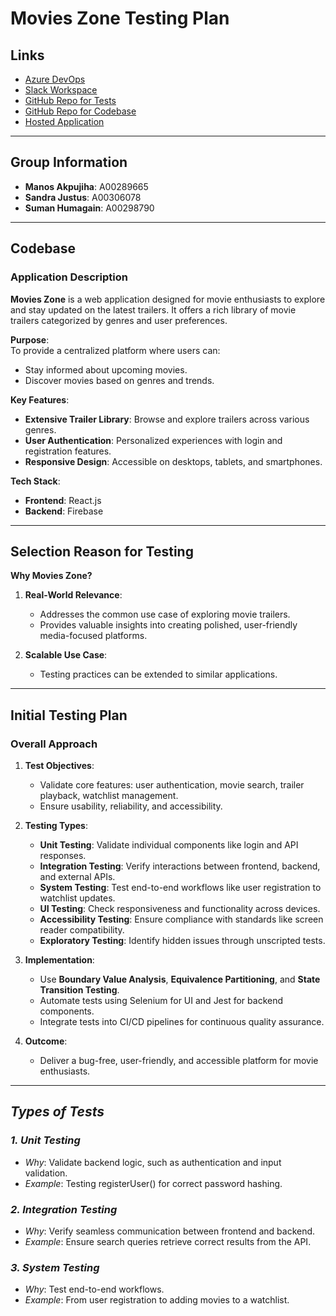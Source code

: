 # **Movies Zone Testing Plan**

## **Links**
- [Azure DevOps](https://dev.azure.com/A00289665/Movies%20Zone)
- [Slack Workspace](https://app.slack.com/client/T083780CDU5/C083NQE925P)
- [GitHub Repo for Tests](https://github.com/manosakpujiha/movieszonetesting)
- [GitHub Repo for Codebase](https://github.com/manosakpujiha/movies-zone)
- [Hosted Application](https://manos-movieszone.netlify.app/)

---

## **Group Information**
- **Manos Akpujiha**: A00289665  
- **Sandra Justus**: A00306078  
- **Suman Humagain**: A00298790  

---

## **Codebase**

### **Application Description**
**Movies Zone** is a web application designed for movie enthusiasts to explore and stay updated on the latest trailers. It offers a rich library of movie trailers categorized by genres and user preferences.

**Purpose**:  
To provide a centralized platform where users can:
- Stay informed about upcoming movies.
- Discover movies based on genres and trends.

**Key Features**:
- **Extensive Trailer Library**: Browse and explore trailers across various genres.
- **User Authentication**: Personalized experiences with login and registration features.
- **Responsive Design**: Accessible on desktops, tablets, and smartphones.

**Tech Stack**:
- **Frontend**: React.js
- **Backend**: Firebase

---

## **Selection Reason for Testing**

**Why Movies Zone?**
1. **Real-World Relevance**:
   - Addresses the common use case of exploring movie trailers.
   - Provides valuable insights into creating polished, user-friendly media-focused platforms.

2. **Scalable Use Case**:
   - Testing practices can be extended to similar applications.

---

## **Initial Testing Plan**

### **Overall Approach**
1. **Test Objectives**:
   - Validate core features: user authentication, movie search, trailer playback, watchlist management.
   - Ensure usability, reliability, and accessibility.

2. **Testing Types**:
   - **Unit Testing**: Validate individual components like login and API responses.
   - **Integration Testing**: Verify interactions between frontend, backend, and external APIs.
   - **System Testing**: Test end-to-end workflows like user registration to watchlist updates.
   - **UI Testing**: Check responsiveness and functionality across devices.
   - **Accessibility Testing**: Ensure compliance with standards like screen reader compatibility.
   - **Exploratory Testing**: Identify hidden issues through unscripted tests.

3. **Implementation**:
   - Use **Boundary Value Analysis**, **Equivalence Partitioning**, and **State Transition Testing**.
   - Automate tests using Selenium for UI and Jest for backend components.
   - Integrate tests into CI/CD pipelines for continuous quality assurance.

4. **Outcome**:
   - Deliver a bug-free, user-friendly, and accessible platform for movie enthusiasts.

---
## *Types of Tests*

### *1. Unit Testing*
- *Why*: Validate backend logic, such as authentication and input validation.
- *Example*: Testing registerUser() for correct password hashing.

### *2. Integration Testing*
- *Why*: Verify seamless communication between frontend and backend.
- *Example*: Ensure search queries retrieve correct results from the API.

### *3. System Testing*
- *Why*: Test end-to-end workflows.
- *Example*: From user registration to adding movies to a watchlist.
